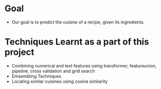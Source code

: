 # Goal
- Our goal is to predict the cuisine of a recipe, given its ingredients. 

# Techniques Learnt as a part of this project
- Combining numerical and text features using transformer, featureunion, pipeline, cross validation and grid search
- Emsembling Techniques
- Locating similar cuisines using cosine similarity

